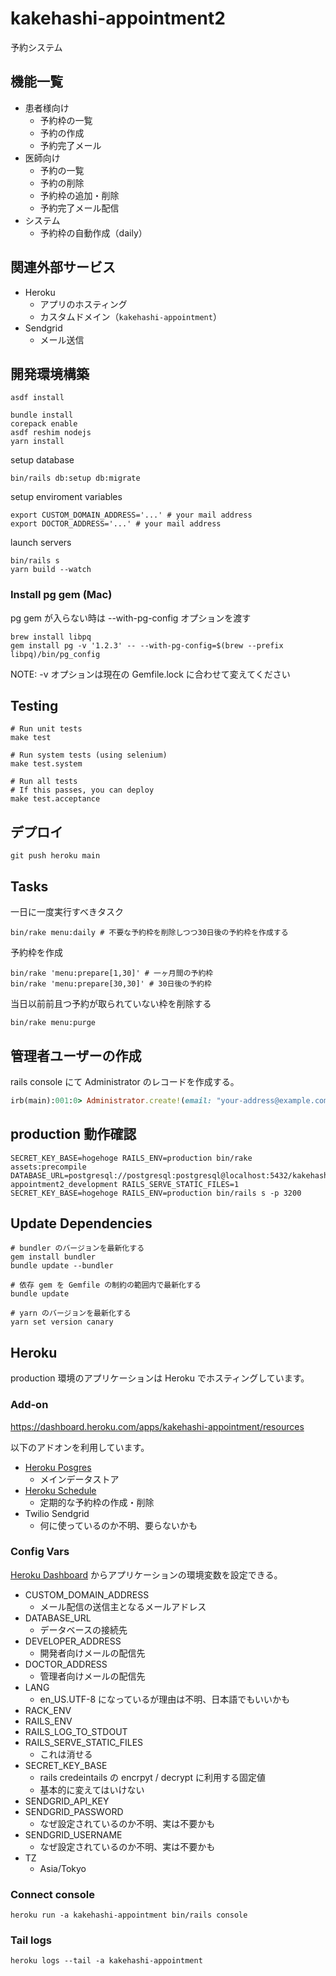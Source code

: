 # kakehashi-appointment2

予約システム

## 機能一覧

- 患者様向け
  - 予約枠の一覧
  - 予約の作成
  - 予約完了メール
- 医師向け
  - 予約の一覧
  - 予約の削除
  - 予約枠の追加・削除
  - 予約完了メール配信
- システム
  - 予約枠の自動作成（daily）

## 関連外部サービス

- Heroku
  - アプリのホスティング
  - カスタムドメイン（`kakehashi-appointment`）
- Sendgrid
  - メール送信

## 開発環境構築

```
asdf install

bundle install
corepack enable
asdf reshim nodejs
yarn install
```

setup database

```
bin/rails db:setup db:migrate
```

setup enviroment variables

```
export CUSTOM_DOMAIN_ADDRESS='...' # your mail address
export DOCTOR_ADDRESS='...' # your mail address
```

launch servers

```
bin/rails s
yarn build --watch
```

### Install pg gem (Mac)

pg gem が入らない時は --with-pg-config オプションを渡す

```
brew install libpq
gem install pg -v '1.2.3' -- --with-pg-config=$(brew --prefix libpq)/bin/pg_config
```

NOTE: -v オプションは現在の Gemfile.lock に合わせて変えてください

## Testing

```
# Run unit tests
make test

# Run system tests (using selenium)
make test.system

# Run all tests
# If this passes, you can deploy
make test.acceptance
```

## デプロイ

```
git push heroku main
```

## Tasks

一日に一度実行すべきタスク

```
bin/rake menu:daily # 不要な予約枠を削除しつつ30日後の予約枠を作成する
```

予約枠を作成

```
bin/rake 'menu:prepare[1,30]' # 一ヶ月間の予約枠
bin/rake 'menu:prepare[30,30]' # 30日後の予約枠
```

当日以前前且つ予約が取られていない枠を削除する

```
bin/rake menu:purge
```

## 管理者ユーザーの作成

rails console にて Administrator のレコードを作成する。

```ruby
irb(main):001:0> Administrator.create!(email: "your-address@example.com", password: 'testtest')
```

## production 動作確認

```
SECRET_KEY_BASE=hogehoge RAILS_ENV=production bin/rake assets:precompile
DATABASE_URL=postgresql://postgresql:postgresql@localhost:5432/kakehashi-appointment2_development RAILS_SERVE_STATIC_FILES=1 SECRET_KEY_BASE=hogehoge RAILS_ENV=production bin/rails s -p 3200
```

## Update Dependencies

```
# bundler のバージョンを最新化する
gem install bundler
bundle update --bundler

# 依存 gem を Gemfile の制約の範囲内で最新化する
bundle update

# yarn のバージョンを最新化する
yarn set version canary
```

## Heroku

production 環境のアプリケーションは Heroku でホスティングしています。

### Add-on

https://dashboard.heroku.com/apps/kakehashi-appointment/resources

以下のアドオンを利用しています。

- [Heroku Posgres](https://data.heroku.com/datastores/bd2b8c3a-2a88-462b-a192-48e453359724)
  - メインデータストア
- [Heroku Schedule](https://dashboard.heroku.com/apps/kakehashi-appointment/scheduler)
  - 定期的な予約枠の作成・削除
- Twilio Sendgrid
  - 何に使っているのか不明、要らないかも

### Config Vars

[Heroku Dashboard](https://dashboard.heroku.com/apps/kakehashi-appointment/settings) からアプリケーションの環境変数を設定できる。

- CUSTOM_DOMAIN_ADDRESS
  - メール配信の送信主となるメールアドレス
- DATABASE_URL
  - データベースの接続先
- DEVELOPER_ADDRESS
  - 開発者向けメールの配信先
- DOCTOR_ADDRESS
  - 管理者向けメールの配信先
- LANG
  - en_US.UTF-8 になっているが理由は不明、日本語でもいいかも
- RACK_ENV
- RAILS_ENV
- RAILS_LOG_TO_STDOUT
- RAILS_SERVE_STATIC_FILES
  - これは消せる
- SECRET_KEY_BASE
  - rails credeintails の encrpyt / decrypt に利用する固定値
  - 基本的に変えてはいけない
- SENDGRID_API_KEY
- SENDGRID_PASSWORD
  - なぜ設定されているのか不明、実は不要かも
- SENDGRID_USERNAME
  - なぜ設定されているのか不明、実は不要かも
- TZ
  - Asia/Tokyo

### Connect console

```
heroku run -a kakehashi-appointment bin/rails console
```

### Tail logs

```
heroku logs --tail -a kakehashi-appointment
```
